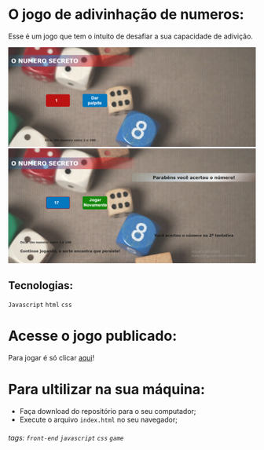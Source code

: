 # O jogo de adivinhação de numeros:
  Esse é um jogo que tem o intuito de desafiar a sua capacidade de adivição. 

![tela_inicial](src/img/tela_inicial.png)
![tela_vitoria](src/img/tela_vitoria.png)


## Tecnologias:

`Javascript` `html` `css`

# Acesse o jogo publicado:
Para jogar é só clicar [aqui](https://trizces.github.io/jogo_de_adivinhacao/)!

# Para ultilizar na sua máquina:
  - Faça download do repositório para o seu computador;
  - Execute o arquivo ``index.html`` no seu navegador; 

###### tags: `front-end` `javascript` `css` `game`
